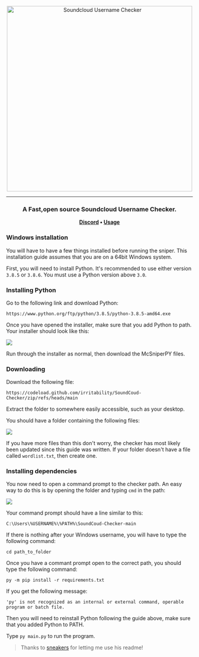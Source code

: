<p align="center">
	<img
		width="500"
		alt="Soundcloud Username Checker"
		src="https://bit.ly/3xORzNh">
</p>

---

<h3 align="center">
	A Fast,open source Soundcloud Username Checker.
</h3>

<p align="center">
	<strong>
		<a href="https://discord.gg/U4g4bw6zNm">Discord</a>
		•
		<a href="https://cracked.to/DemsServices">Usage</a>
	</strong>
</p>

</p>

<p align="center">


### Windows installation

You will have to have a few things installed before running the sniper. This installation guide assumes that you are on a 64bit Windows system.

First, you will need to install Python. It's recommended to use either version `3.8.5` or `3.8.6`. You must use a Python version above `3.0`. 

### Installing Python

Go to the following link and download Python:

`https://www.python.org/ftp/python/3.8.5/python-3.8.5-amd64.exe`

Once you have opened the installer, make sure that you add Python to path. Your installer should look like this:

<img align="center" src="https://i.imgur.com/iefWNyw.png">

Run through the installer as normal, then download the McSniperPY files.

### Downloading

Download the following file:

`https://codeload.github.com/irritability/SoundCoud-Checker/zip/refs/heads/main`

Extract the folder to somewhere easily accessible, such as your desktop.

You should have a folder containing the following files:

<img src="https://bit.ly/3umzJ1P">

If you have more files than this don't worry, the checker has most likely been updated since this guide was written.
If your folder doesn't have a file called `wordlist.txt`, then create one.

### Installing dependencies

You now need to open a command prompt to the checker path. An easy way to do this is by opening the folder and typing `cmd` in the path:

<img src="https://bit.ly/3ekZYQR">

Your command prompt should have a line similar to this:

`C:\Users\%USERNAME%\%PATH%\SoundCoud-Checker-main`

If there is nothing after your Windows username, you will have to type the following command:

`cd path_to_folder`

Once you have a commant prompt open to the correct path, you should type the following command:

`py -m pip install -r requirements.txt`

If you get the following message:

`'py' is not recognized as an internal or external command, operable program or batch file.`

Then you will need to reinstall Python following the guide above, make sure that you added Python to PATH.

Type `py main.py` to run the program.


> Thanks to [sneakers](https://github.com/sneakers) for letting me use his readme!
